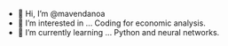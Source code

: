 - 👋 Hi, I’m @mavendanoa
- 👀 I’m interested in ... Coding for economic analysis. 
- 🌱 I’m currently learning ... Python and neural networks.

<!---
mavendanoa/mavendanoa is a ✨ special ✨ repository because its `README.md` (this file) appears on your GitHub profile.
You can click the Preview link to take a look at your changes.
--->
